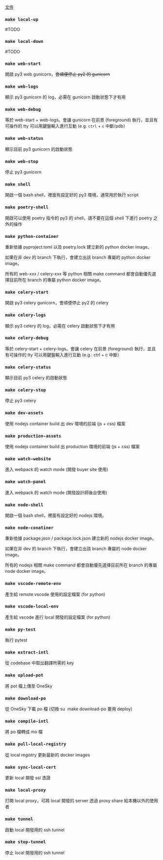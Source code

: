 [文件](https://paper.dropbox.com/doc/Python-3---B1Nt4b8m9ercJm3gSz3eXQ4oAg-vppbyr3tvi9pgr6BSx8tk)

### `make local-up`

#TODO 

### `make local-down`

#TODO 

### `make web-start`

開啟 py3 web gunicorn，~~會順便停止 py2 的 gunicorn~~ 

### `make web-logs`

顯示 py3 gunicorn 的 log，必需在 gunicorn 啟動狀態下才有用

### `make web-debug`

等於 web-start + web-logs。會讓 gunicorn 在前景 (foreground) 執行，並且有可操作的 tty 可以用鍵盤輸入進行互動 (e.g. `ctrl` + `c` 中斷/pdb）

### `make web-status`

顯示目前 py3 gunicorn 的啟動狀態

### `make web-stop`

停止 py3 gunicorn

### `make shell`

開啟一個 bash shell，裡面有設定好的 py3 環境，通常用於執行 script

### `make poetry-shell`

開啟可以使用 poetry 指令的 py3 的 shell，請不要在這個 shell 下進行 poetry 之外的操作

### `make python-container`

重新依據 pyproject.toml 以及 poetry.lock 建立新的 python docker image。

如果在非 dev 的 branch 下執行，會建立出該 branch 專屬的 python docker image。

所有的 web-xxx / celery-xxx 等 python 相關 make command 都會自動優先選擇目前所在 branch 的專屬 python docker image。

### `make celery-start`

開啟 py3 celery gunicorn，會順便停止 py2 的 celery 

### `make celery-logs`

顯示 py3 celery 的 log，必需在 celery 啟動狀態下才有用

### `make celery-debug`

等於 celery-start + celery-logs。會讓 celery 在前景 (foreground) 執行，並且有可操作的 tty 可以用鍵盤輸入進行互動 (e.g.: ctrl + c 中斷）

### `make celery-status`

顯示目前 py3 celery 的啟動狀態

### `make celery-stop`

停止 py3 celery

### `make dev-assets`

使用 nodejs container build 出 dev 環境的前端 (js + css) 檔案 

### `make production-assets`

使用 nodejs container build 出 production 環境的前端 (js + css) 檔案 

### `make watch-website`

進入 webpack 的 watch mode (開發 buyer site 使用)

### `make watch-panel`

進入 webpack 的 watch mode (開發設計師後台使用)

### `make node-shell`

開啟一個 bash shell，裡面有設定好的 nodejs 環境。

### `make node-conatiner`

重新依據 package.json / package.lock.json 建立新的 nodejs docker image。

如果在非 dev 的 branch 下執行，會建立出該 branch 專屬的 node docker image。

所有的 nodejs 相關 make command 都會自動優先選擇目前所在 branch 的專屬 node docker image。

### `make vscode-remote-env`

產生給 remote vscode 使用的設定檔案 (for python)

### `make vscode-local-env`

產生給 vscode 進行 local 開發的設定檔案 (for python)

### `make py-test`

執行 pytest

### `make extract-intl`

從 codebase 中取出翻譯所需的 key

### `make upload-pot`

將 pot 檔上傳至 OneSky

### `make download-po`

從 OneSky 下載 po 檔 (切換 su  make download-po 要用 deploy)

### `make compile-intl`

將 po 檔轉成 mo 檔

### `make pull-local-registry`

從 local registry 更新最新的 docker images 

### `make sync-local-cert`

更新 local 開發 ssl 憑證

### `make local-proxy`

打開 local proxy，可將 local 開發的 server 透過 proxy share 給本機以外的使用者

### `make tunnel`

啟動 local 開發用的 ssh tunnel

### `make stop-tunnel`

停止 local 開發用的 ssh tunnel
